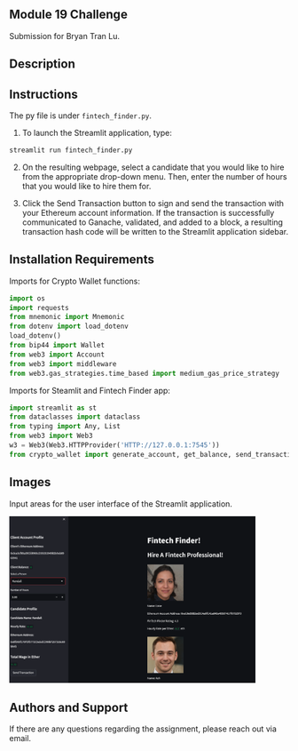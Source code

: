 ## Module 19 Challenge
Submission for Bryan Tran Lu. 

## Description


## Instructions
The py file is under `fintech_finder.py`.

1) To launch the Streamlit application, type:
```python
streamlit run fintech_finder.py
```
2) On the resulting webpage, select a candidate that you would like to hire from the appropriate drop-down menu. Then, enter the number of hours that you would like to hire them for.

3) Click the Send Transaction button to sign and send the transaction with your Ethereum account information. If the transaction is successfully communicated to Ganache, validated, and added to a block, a resulting transaction hash code will be written to the Streamlit application sidebar.

## Installation Requirements
Imports for Crypto Wallet functions:
```python
import os
import requests
from mnemonic import Mnemonic
from dotenv import load_dotenv
load_dotenv()
from bip44 import Wallet
from web3 import Account
from web3 import middleware
from web3.gas_strategies.time_based import medium_gas_price_strategy
```
Imports for Steamlit and Fintech Finder app:
```python
import streamlit as st
from dataclasses import dataclass
from typing import Any, List
from web3 import Web3
w3 = Web3(Web3.HTTPProvider('HTTP://127.0.0.1:7545'))
from crypto_wallet import generate_account, get_balance, send_transaction
```

## Images
Input areas for the user interface of the Streamlit application.

<a href="" target="_blank" rel="noreferrer"><img src="Images/Fintech_Finder.png" width="" height="300" alt="" /></a>

## Authors and Support
If there are any questions regarding the assignment, please reach out via email.
